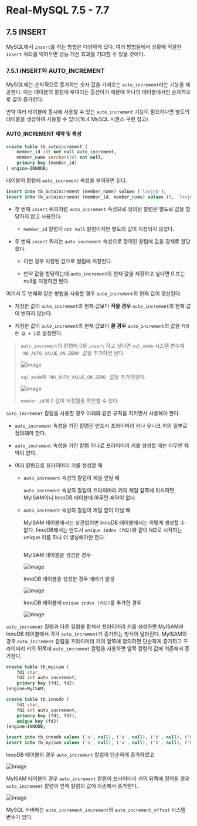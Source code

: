 # Real-MySQL 7.5 - 7.7

## 7.5 INSERT

MySQL에서 `insert`를 하는 방법은 다양하게 있다. 여러 방법들에서 상황에 적절한 `insert` 쿼리를 익혀두면 성능 개선 효과를 기대할 수 있을 것이다.

### 7.5.1 INSERT와 AUTO_INCREMENT

MySQL에는 순차적으로 증가하는 숫자 값을 가져오는 `auto_increment`라는 기능을 제공한다. 이는 테이블의 칼럼에 부여되는 옵션이기 때문에 하나의 테이블에서만 순차적으로 값이 증가한다.

만약 여러 테이블에 동시에 사용할 수 있는 `auto_increment` 기능이 필요하다면 별도의 테이블을 생성하여 사용할 수 있다(16.4 MySQL 시퀀스 구현 참고)

#### AUTO_INCREMENT 제약 및 특성

```sql
create table tb_autoincrement (
    member_id int not null auto_increment,
    member_name varchar(30) not null,
    primary key (member_id)
) engine=INNODB;
```

테이블의 칼럼에 `auto_increment` 속성을 부여하면 된다.

```sql
insert into tb_autoincrement (member_name) values ('lxxjn0');
insert into tb_autoincrement (member_id, member_name) values (5, 'lxxjn0');
```

- 첫 번째 `insert` 쿼리처럼 `auto_increment` 속성으로 정의된 칼럼은 별도로 값을 할당하지 않고 사용한다.

  - `member_id` 칼럼이 `not null` 칼럼이지만 별도의 값이 지정되지 않았다.

- 두 번째 `insert` 쿼리는 `auto_increment` 속성으로 정의된 칼럼에 값을 강제로 할당했다.

  - 이런 경우 지정된 값으로 컬럼에 저장한다.

  - 만약 값을 할당하는데 `auto_increment`의 현재 값을 저장하고 싶다면 0 또는 null을 지정하면 된다.

여기서 두 번째와 같은 방법을 사용할 경우 `auto_increment`의 현재 값이 갱신된다.

- 지정한 값이 `auto_increment`의 현재 값보다 **작을 경우** `auto_increment`의 현재 값이 변하지 않는다.

- 지정한 값이 `auto_increment`의 현재 값보다 **클 경우** `auto_increment`의 값을 `지정한 값 + 1`로 설정한다.

> `auto_increment`의 칼럼에 0을 `insert` 하고 싶다면 `sql_mode` 시스템 변수에 `'NO_AUTO_VALUE_ON_ZERO'` 값을 추가하면 된다.
>
> ![image](https://user-images.githubusercontent.com/48052622/106356062-ffc32280-633f-11eb-9704-9682c54db581.png)
> 
> `sql_mode`에 `'NO_AUTO_VALUE_ON_ZERO'` 값을 추가하였다.
>
> ![image](https://user-images.githubusercontent.com/48052622/106356094-3b5dec80-6340-11eb-85d9-90eccbb146a5.png)
>
> `member_id`에 0 값이 저장됨을 확인할 수 있다.

`auto_increment` 칼럼을 사용할 경우 아래와 같은 규칙을 지키면서 사용해야 한다.

- `auto_increment` 속성을 가진 칼럼은 반드시 프라이머리 키나 유니크 키의 일부로 정의돼야 한다.

- `auto_increment` 속성을 가진 칼럼 하나로 프라이머리 키를 생성할 때는 아무런 제약이 없다.

- 여러 칼럼으로 프라이머리 키를 생성할 때

  - `auto_increment` 속성의 칼럼이 제일 앞일 때

    `auto_increment` 속성의 칼럼이 프라이머리 키의 제일 앞쪽에 위치하면 MyISAM이나 InnoDB 테이블에 아무런 제약이 없다.
  
  - `auto_increment` 속성의 칼럼이 제일 앞이 아닐 때
  
    MyISAM 테이블에서는 상관없지만 InnoDB 테이블에서는 이렇게 생성할 수 없다. InnoDB에서는 반드시 `unique index (fd2)`와 같이 fd2로 시작하는 unique 키를 하나 더 생성해야만 한다.
    
    ```sql
    
    ```
    
    MyISAM 테이블을 생성한 경우
    
    ![image](https://user-images.githubusercontent.com/48052622/106356449-030bdd80-6343-11eb-8d78-2c98ac72b3df.png)
    
    InnoDB 테이블을 생성한 경우 에러가 발생
    
    ![image](https://user-images.githubusercontent.com/48052622/106356466-22a30600-6343-11eb-8f5e-77aaa046d05c.png)
    
    InnoDB 테이블에 `unique index (fd2)`를 추가한 경우
    
    ![image](https://user-images.githubusercontent.com/48052622/106356502-58e08580-6343-11eb-9fa8-97b91f22056f.png)

`auto_increment` 컬럼과 다른 컬럼을 합쳐서 프라이머리 키를 생성하면 MyISAM과 InnoDB 테이블에서 각각 `auto_increment`가 증가하는 방식이 달라진다. MyISAM의 경우 `auto_increment` 칼럼을 프라이머리 키의 앞쪽에 정의하면 단순하게 증가하고 프라이머리 키의 뒤쪽에 `auto_increment` 칼럼을 사용하면 앞쪽 칼럼의 값에 의존해서 증가한다.

```sql
create table tb_myisam (
    fd1 char,
    fd2 int auto_increment,
    primary key (fd1, fd2)
)engine=MyISAM;

create table tb_innodb (
    fd1 char,
    fd2 int auto_increment,
    primary key (fd1, fd2),
    unique key (fd2)
)engine=INNODB;

insert into tb_innodb values ('a', null), ('a', null), ('b', null), ('b', null);
insert into tb_myisam values ('a', null), ('a', null), ('b', null), ('b', null);
```

InnoDB 테이블의 경우 `auto_increment` 칼럼이 단순하게 증가하였고

![image](https://user-images.githubusercontent.com/48052622/106356660-b75a3380-6344-11eb-9fa8-f449394678ab.png)

MyISAM 테이블의 경우 `auto_increment` 칼럼이 프라이머리 키의 뒤쪽에 정의될 경우 `auto_increment` 칼럼이 앞쪽 칼럼의 값에 의존해서 증가한다.

![image](https://user-images.githubusercontent.com/48052622/106356673-c80aa980-6344-11eb-983e-662da4631ae4.png)

MySQL 서버에는 `auto_increment_increment`와 `auto_increment_offset` 시스템 변수가 있다.
